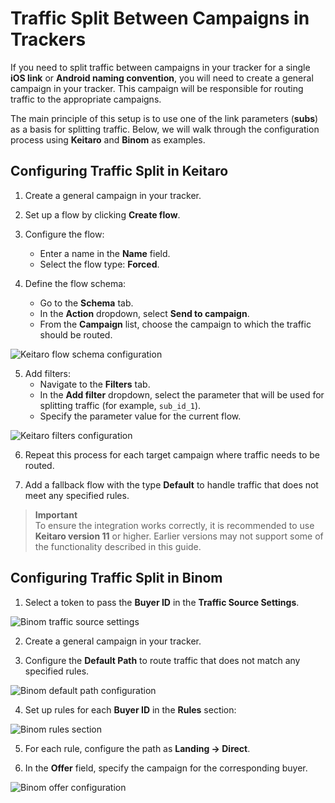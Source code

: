 # Traffic Split Between Campaigns in Trackers

If you need to split traffic between campaigns in your tracker for a single **iOS link** or **Android naming convention**, you will need to create a general campaign in your tracker. This campaign will be responsible for routing traffic to the appropriate campaigns.

The main principle of this setup is to use one of the link parameters (**subs**) as a basis for splitting traffic. Below, we will walk through the configuration process using **Keitaro** and **Binom** as examples.

## Configuring Traffic Split in Keitaro

1. Create a general campaign in your tracker.

2. Set up a flow by clicking **Create flow**.

3. Configure the flow:
   - Enter a name in the **Name** field.
   - Select the flow type: **Forced**.

4. Define the flow schema:
   - Go to the **Schema** tab.
   - In the **Action** dropdown, select **Send to campaign**.
   - From the **Campaign** list, choose the campaign to which the traffic should be routed.

![Keitaro flow schema configuration](/img/5.10/image1.png)

5. Add filters:
   - Navigate to the **Filters** tab.
   - In the **Add filter** dropdown, select the parameter that will be used for splitting traffic (for example, `sub_id_1`).
   - Specify the parameter value for the current flow.

![Keitaro filters configuration](/img/5.10/image2.png)

6. Repeat this process for each target campaign where traffic needs to be routed.

7. Add a fallback flow with the type **Default** to handle traffic that does not meet any specified rules.
> **Important**  
> To ensure the integration works correctly, it is recommended to use **Keitaro version 11** or higher. Earlier versions may not support some of the functionality described in this guide.

## Configuring Traffic Split in Binom

1. Select a token to pass the **Buyer ID** in the **Traffic Source Settings**.

![Binom traffic source settings](/img/5.10/image3.png)

2. Create a general campaign in your tracker.

3. Configure the **Default Path** to route traffic that does not match any specified rules.

![Binom default path configuration](/img/5.10/image4.png)

4. Set up rules for each **Buyer ID** in the **Rules** section:

![Binom rules section](/img/5.10/image5.png)

5. For each rule, configure the path as **Landing → Direct**.

6. In the **Offer** field, specify the campaign for the corresponding buyer.

![Binom offer configuration](/img/5.10/image6.png)
